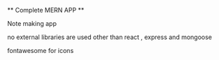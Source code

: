 ** Complete MERN APP **

Note making app

no external libraries are used other than react , express and mongoose

fontawesome for icons


